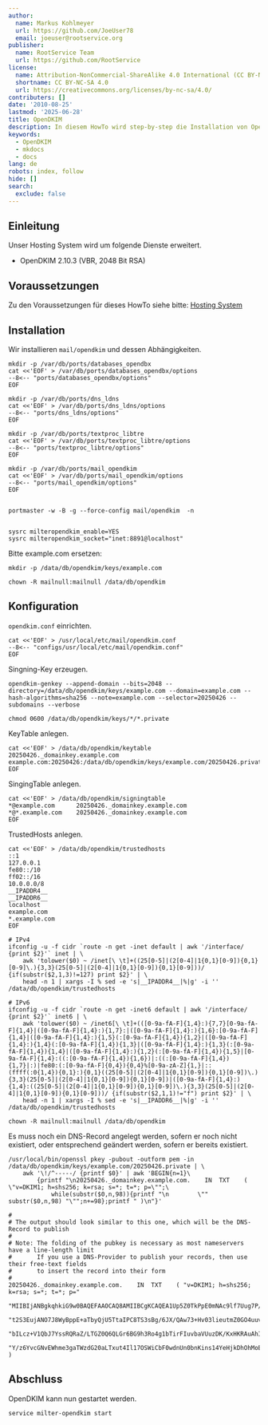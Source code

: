 ```yaml
---
author:
  name: Markus Kohlmeyer
  url: https://github.com/JoeUser78
  email: joeuser@rootservice.org
publisher:
  name: RootService Team
  url: https://github.com/RootService
license:
  name: Attribution-NonCommercial-ShareAlike 4.0 International (CC BY-NC-SA 4.0)
  shortname: CC BY-NC-SA 4.0
  url: https://creativecommons.org/licenses/by-nc-sa/4.0/
contributers: []
date: '2010-08-25'
lastmod: '2025-06-28'
title: OpenDKIM
description: In diesem HowTo wird step-by-step die Installation von OpenDKIM für ein Hosting System auf Basis von FreeBSD 64Bit auf einem dedizierten Server beschrieben.
keywords:
  - OpenDKIM
  - mkdocs
  - docs
lang: de
robots: index, follow
hide: []
search:
  exclude: false
---
```


## Einleitung

Unser Hosting System wird um folgende Dienste erweitert.

- OpenDKIM 2.10.3 (VBR, 2048 Bit RSA)

## Voraussetzungen

Zu den Voraussetzungen für dieses HowTo siehe bitte: [Hosting System](../intro.md)

## Installation

Wir installieren `mail/opendkim` und dessen Abhängigkeiten.

```shell
mkdir -p /var/db/ports/databases_opendbx
cat <<'EOF' > /var/db/ports/databases_opendbx/options
--8<-- "ports/databases_opendbx/options"
EOF

mkdir -p /var/db/ports/dns_ldns
cat <<'EOF' > /var/db/ports/dns_ldns/options
--8<-- "ports/dns_ldns/options"
EOF

mkdir -p /var/db/ports/textproc_libtre
cat <<'EOF' > /var/db/ports/textproc_libtre/options
--8<-- "ports/textproc_libtre/options"
EOF

mkdir -p /var/db/ports/mail_opendkim
cat <<'EOF' > /var/db/ports/mail_opendkim/options
--8<-- "ports/mail_opendkim/options"
EOF


portmaster -w -B -g --force-config mail/opendkim  -n


sysrc milteropendkim_enable=YES
sysrc milteropendkim_socket="inet:8891@localhost"
```

Bitte example.com ersetzen:

```shell
mkdir -p /data/db/opendkim/keys/example.com

chown -R mailnull:mailnull /data/db/opendkim
```

## Konfiguration

`opendkim.conf` einrichten.

```shell
cat <<'EOF' > /usr/local/etc/mail/opendkim.conf
--8<-- "configs/usr/local/etc/mail/opendkim.conf"
EOF
```

Singning-Key erzeugen.

```shell
opendkim-genkey --append-domain --bits=2048 --directory=/data/db/opendkim/keys/example.com --domain=example.com --hash-algorithms=sha256 --note=example.com --selector=20250426 --subdomains --verbose

chmod 0600 /data/db/opendkim/keys/*/*.private
```

KeyTable anlegen.

```shell
cat <<'EOF' > /data/db/opendkim/keytable
20250426._domainkey.example.com    example.com:20250426:/data/db/opendkim/keys/example.com/20250426.private
EOF
```

SingingTable anlegen.

```shell
cat <<'EOF' > /data/db/opendkim/signingtable
*@example.com      20250426._domainkey.example.com
*@*.example.com    20250426._domainkey.example.com
EOF
```

TrustedHosts anlegen.

```shell
cat <<'EOF' > /data/db/opendkim/trustedhosts
::1
127.0.0.1
fe80::/10
ff02::/16
10.0.0.0/8
__IPADDR4__
__IPADDR6__
localhost
example.com
*.example.com
EOF

# IPv4
ifconfig -u -f cidr `route -n get -inet default | awk '/interface/ {print $2}'` inet | \
    awk 'tolower($0) ~ /inet[\ \t]+((25[0-5]|(2[0-4]|1{0,1}[0-9]){0,1}[0-9]\.){3,3}(25[0-5]|(2[0-4]|1{0,1}[0-9]){0,1}[0-9]))/ {if(substr($2,1,3)!=127) print $2}' | \
    head -n 1 | xargs -I % sed -e 's|__IPADDR4__|%|g' -i '' /data/db/opendkim/trustedhosts

# IPv6
ifconfig -u -f cidr `route -n get -inet6 default | awk '/interface/ {print $2}'` inet6 | \
    awk 'tolower($0) ~ /inet6[\ \t]+(([0-9a-fA-F]{1,4}:){7,7}[0-9a-fA-F]{1,4}|([0-9a-fA-F]{1,4}:){1,7}:|([0-9a-fA-F]{1,4}:){1,6}:[0-9a-fA-F]{1,4}|([0-9a-fA-F]{1,4}:){1,5}(:[0-9a-fA-F]{1,4}){1,2}|([0-9a-fA-F]{1,4}:){1,4}(:[0-9a-fA-F]{1,4}){1,3}|([0-9a-fA-F]{1,4}:){1,3}(:[0-9a-fA-F]{1,4}){1,4}|([0-9a-fA-F]{1,4}:){1,2}(:[0-9a-fA-F]{1,4}){1,5}|[0-9a-fA-F]{1,4}:((:[0-9a-fA-F]{1,4}){1,6})|:((:[0-9a-fA-F]{1,4}){1,7}|:)|fe80:(:[0-9a-fA-F]{0,4}){0,4}%[0-9a-zA-Z]{1,}|::(ffff(:0{1,4}){0,1}:){0,1}((25[0-5]|(2[0-4]|1{0,1}[0-9]){0,1}[0-9])\.){3,3}(25[0-5]|(2[0-4]|1{0,1}[0-9]){0,1}[0-9])|([0-9a-fA-F]{1,4}:){1,4}:((25[0-5]|(2[0-4]|1{0,1}[0-9]){0,1}[0-9])\.){3,3}(25[0-5]|(2[0-4]|1{0,1}[0-9]){0,1}[0-9]))/ {if(substr($2,1,1)!="f") print $2}' | \
    head -n 1 | xargs -I % sed -e 's|__IPADDR6__|%|g' -i '' /data/db/opendkim/trustedhosts
```

```shell
chown -R mailnull:mailnull /data/db/opendkim
```

Es muss noch ein DNS-Record angelegt werden, sofern er noch nicht existiert, oder entsprechend geändert werden, sofern
er bereits existiert.

```shell
/usr/local/bin/openssl pkey -pubout -outform pem -in /data/db/opendkim/keys/example.com/20250426.private | \
    awk '\!/^-----/ {printf $0}' | awk 'BEGIN{n=1}\
        {printf "\n20250426._domainkey.example.com.    IN  TXT    ( \"v=DKIM1; h=shs256; k=rsa; s=*; t=*; p=\"";\
            while(substr($0,n,98)){printf "\n        \"" substr($0,n,98) "\"";n+=98};printf " )\n"}'
```

```dns-zone
#
# The output should look similar to this one, which will be the DNS-Record to publish
#
# Note: The folding of the pubkey is necessary as most nameservers have a line-length limit
#       If you use a DNS-Provider to publish your records, then use their free-text fields
#       to insert the record into their form
#
20250426._domainkey.example.com.    IN  TXT    ( "v=DKIM1; h=shs256; k=rsa; s=*; t=*; p="
        "MIIBIjANBgkqhkiG9w0BAQEFAAOCAQ8AMIIBCgKCAQEA1Up5Z0TkPpE0mNAc9lf7Uug7P/n28Kk6fXC1V8m93dE+NPgsTKp4k+"
        "t2S3EujANO7J8WyBppE+aTbyQjU5TtaIPC8TS3sBg/6JX/QAw73+Hv03lieutmZ0GO4uuvj+QbOuDqNwHR/DZih3BrV7Mtit4F"
        "bILcz+V1QbJ7YssRQRaZ/LTGZ0Q6QLGr6BG9h3Ro4g1bTirFIuvbaVUuzDK/KxHKRAuAhIB7mmrpPRDQlFjgva9vQYsQUcQtVh"
        "Y/z6YvcGNvEWhme3gaTWzdG20aLTxut4Il17OSWiCbF0wdnUn0bnKins14YeHjkDhOhMoEagd3lWWs0k2KNxnbYljPQwIDAQAB" )
```

## Abschluss

OpenDKIM kann nun gestartet werden.

```shell
service milter-opendkim start
```
